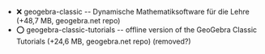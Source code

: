 - :x:  geogebra-classic  --	Dynamische Mathematiksoftware für die Lehre (+48,7 MB, geogebra.net repo)
- :o:  geogebra-classic-tutorials  --	offline version of the GeoGebra Classic Tutorials (+24,6 MB, geogebra.net repo) (removed?)
